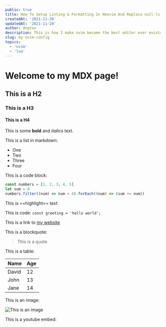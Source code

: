 ```yaml
---
public: true
title: How To Setup Linting & Formatting In Neovim And Replace null-ls
createdAt: '2021-11-20'
updatedAt: '2021-11-20'
author: dngtnv
description: This is how I make nvim become the best editor ever exists.
slug: my-nvim-config
topics:
  - 'nvim'
  - 'lua'
---
```


# Welcome to my MDX page!

## This is a H2

### This is a H3

#### This is a H4

This is some **bold** and _italics_ text.

This is a list in markdown:

- One
- Two
- Three
- Four

This is a code block:

```js title="js"
const numbers = [1, 2, 3, 4, 5]
let sum = 0
numbers.filter((num) => num < 4).forEach((num) => (sum += num))
```

This is ==highlight== text

This is code: `const greeting = 'hello world';`

This is a link to [my website](https://dngtnv.com)

This is a blockquote:

> This is a quote

This is a table:

| Name  | Age |
| ----- | --- |
| David | 12  |
| John  | 13  |
| Jane  | 14  |

This is an image:

![This is an image](https://source.unsplash.com/random/720x360)

This is a youtube embed:
